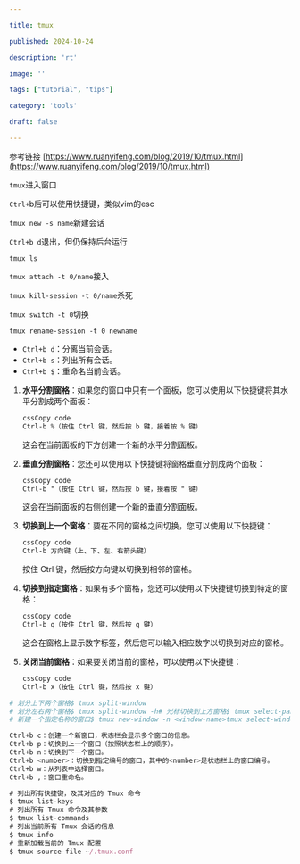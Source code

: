```yaml
---

title: tmux

published: 2024-10-24

description: 'rt'

image: ''

tags: ["tutorial", "tips"]

category: 'tools'

draft: false 

---
```


参考链接 [https://www.ruanyifeng.com/blog/2019/10/tmux.html](https://www.ruanyifeng.com/blog/2019/10/tmux.html)

`tmux`进入窗口

`Ctrl+`b后可以使用快捷键，类似vim的esc

`tmux new -s name`新建会话

`Ctrl+b d`退出，但仍保持后台运行

`tmux ls`

`tmux attach -t 0/name`接入

`tmux kill-session -t 0/name`杀死

`tmux switch -t 0`切换

`tmux rename-session -t 0 newname`

- `Ctrl+b d`：分离当前会话。
- `Ctrl+b s`：列出所有会话。
- `Ctrl+b $`：重命名当前会话。
1. **水平分割窗格**：如果您的窗口中只有一个面板，您可以使用以下快捷键将其水平分割成两个面板：
    
    ```css
    cssCopy code
    Ctrl-b %（按住 Ctrl 键，然后按 b 键，接着按 % 键）
    ```
    
    这会在当前面板的下方创建一个新的水平分割面板。
    
2. **垂直分割窗格**：您还可以使用以下快捷键将窗格垂直分割成两个面板：
    
    ```css
    cssCopy code
    Ctrl-b "（按住 Ctrl 键，然后按 b 键，接着按 " 键）
    ```
    
    这会在当前面板的右侧创建一个新的垂直分割面板。
    
3. **切换到上一个窗格**：要在不同的窗格之间切换，您可以使用以下快捷键：
    
    ```css
    cssCopy code
    Ctrl-b 方向键（上、下、左、右箭头键）
    ```
    
    按住 Ctrl 键，然后按方向键以切换到相邻的窗格。
    
4. **切换到指定窗格**：如果有多个窗格，您还可以使用以下快捷键切换到特定的窗格：
    
    ```css
    cssCopy code
    Ctrl-b q（按住 Ctrl 键，然后按 q 键）
    ```
    
    这会在窗格上显示数字标签，然后您可以输入相应数字以切换到对应的窗格。
    
5. **关闭当前窗格**：如果要关闭当前的窗格，可以使用以下快捷键：
    
    ```css
    cssCopy code
    Ctrl-b x（按住 Ctrl 键，然后按 x 键）
    ```
    

```bash
# 划分上下两个窗格$ tmux split-window
# 划分左右两个窗格$ tmux split-window -h# 光标切换到上方窗格$ tmux select-pane -U# 当前窗格上移$ tmux swap-pane -Utmux new-window
# 新建一个指定名称的窗口$ tmux new-window -n <window-name>tmux select-window -t <window-number>$ tmux rename-window <new-name>
```

```bash
Ctrl+b c：创建一个新窗口，状态栏会显示多个窗口的信息。
Ctrl+b p：切换到上一个窗口（按照状态栏上的顺序）。
Ctrl+b n：切换到下一个窗口。
Ctrl+b <number>：切换到指定编号的窗口，其中的<number>是状态栏上的窗口编号。
Ctrl+b w：从列表中选择窗口。
Ctrl+b ,：窗口重命名。
```

```jsx
# 列出所有快捷键，及其对应的 Tmux 命令
$ tmux list-keys
# 列出所有 Tmux 命令及其参数
$ tmux list-commands
# 列出当前所有 Tmux 会话的信息
$ tmux info
# 重新加载当前的 Tmux 配置
$ tmux source-file ~/.tmux.conf
```
